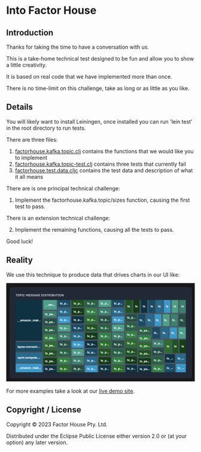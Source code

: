 # Into Factor House

## Introduction

Thanks for taking the time to have a conversation with us.

This is a take-home technical test designed to be fun and allow you to show a little creativity.

It is based on real code that we have implemented more than once.

There is no time-limit on this challenge, take as long or as little as you like.

## Details

You will likely want to install Leiningen, once installed you can run 'lein test' in the root directory to run tests.

There are three files:

1. [factorhouse.kafka.topic.clj](src/factorhouse/kafka/topic.clj) contains the functions that we would like you to implement
2. [factorhouse.kafka.topic-test.clj](test/factorhouse/kafka/topic_test.clj)  contains three tests that currently fail
3. [factorhouse.test.data.cljc](test/factorhouse/test/data.clj) contains the test data and description of what it all means

There are is one principal technical challenge:

1. Implement the factorhouse.kafka.topic/sizes function, causing the first test to pass.

There is an extension technical challenge:

2. Implement the remaining functions, causing all the tests to pass.

Good luck!

## Reality

We use this technique to produce data that drives charts in our UI like:

![Screenshot](resources/img/chart.png)

For more examples take a look at our [live demo site](https://demo.kpow.io).

## Copyright / License

Copyright © 2023 Factor House Pty. Ltd.

Distributed under the Eclipse Public License either version 2.0 or (at your option) any later version.
